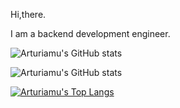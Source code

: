 Hi,there.

I am a backend development engineer.

![Arturiamu's GitHub stats]([https://github-readme-stats.vercel.app/api?username=arturiamu&show_icons=true](https://readme-typing-svg.herokuapp.com?color=28696B&size=15&center=true&lines=Welcome%20to%20Arturiamu%27s%20code%20space!))

![Arturiamu's GitHub stats](https://github-readme-stats.vercel.app/api?username=arturiamu&show_icons=true)

[![Arturiamu's Top Langs](https://github-readme-stats.vercel.app/api/top-langs/?username=arturiamu)](https://github.com/anuraghazra/github-readme-stats)
